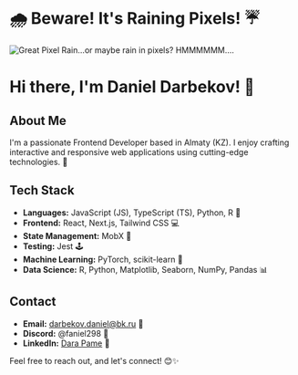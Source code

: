 # 🌧️ **Beware! It's Raining Pixels! ☔**
![Great Pixel Rain...or maybe rain in pixels? HMMMMMM....](https://64.media.tumblr.com/167bafe644e9a2af464a7664e26b88f7/tumblr_ool545MQ4E1vcsrlfo1_1280.gif)

# Hi there, I'm Daniel Darbekov! 👋

## About Me
I'm a passionate Frontend Developer based in Almaty (KZ). I enjoy crafting interactive and responsive web applications using cutting-edge technologies. 🚀

## Tech Stack
- **Languages:** JavaScript (JS), TypeScript (TS), Python, R 🐍
- **Frontend:** React, Next.js, Tailwind CSS 💻
- **State Management:** MobX 🔄
- **Testing:** Jest 🕹️
- **Machine Learning:** PyTorch, scikit-learn 🤖
- **Data Science:** R, Python, Matplotlib, Seaborn, NumPy, Pandas 📊

## Contact
- **Email:** darbekov.daniel@bk.ru 📧
- **Discord:** @faniel298 💬
- **LinkedIn:** [Dara Pame](https://www.linkedin.com/in/daniel-darbekov-63345a24b/) 👔

Feel free to reach out, and let's connect! 😊✨
